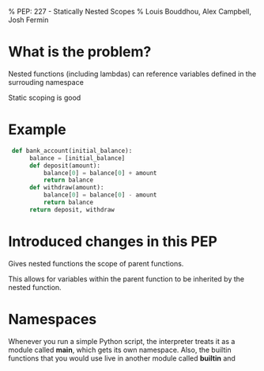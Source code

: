 % PEP: 227 - Statically Nested Scopes
% Louis Bouddhou, Alex Campbell, Josh Fermin

# What is the problem?
  
Nested functions (including lambdas) can reference variables defined in the surrouding namespace

Static scoping is good  

# Example

```python
 def bank_account(initial_balance):
      balance = [initial_balance]
      def deposit(amount):
          balance[0] = balance[0] + amount
          return balance
      def withdraw(amount):
          balance[0] = balance[0] - amount
          return balance
      return deposit, withdraw
``` 

# Introduced changes in this PEP

Gives nested functions the scope of parent functions.

This allows for variables within the parent function to be inherited by the nested function.



# Namespaces

Whenever you run a simple Python script, the interpreter treats it as a module called __main__, which gets its own namespace. Also, the builtin functions that you would use live in another module called __builtin__ and 















